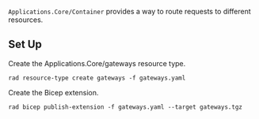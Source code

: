 `Applications.Core/Container` provides a way to route requests to different resources. 

## Set Up

Create the Applications.Core/gateways resource type.
```
rad resource-type create gateways -f gateways.yaml
```
Create the Bicep extension.
```
rad bicep publish-extension -f gateways.yaml --target gateways.tgz
```